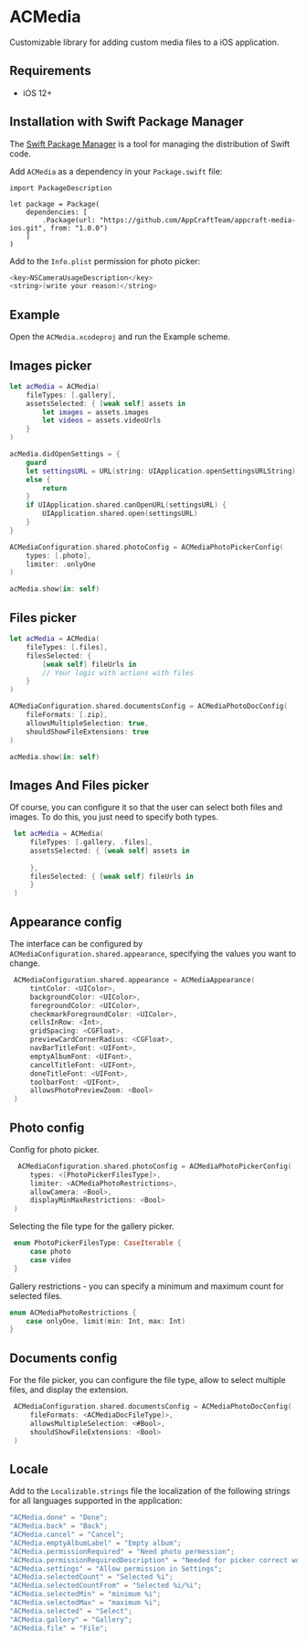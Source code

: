 # ACMedia
Customizable library for adding custom media files to a iOS application.

## Requirements
- iOS 12+

## Installation with Swift Package Manager

The [Swift Package Manager](https://swift.org/package-manager/) is a tool for managing the distribution of Swift code.

Add `ACMedia` as a dependency in your `Package.swift` file:

```
import PackageDescription

let package = Package(
    dependencies: [
        .Package(url: "https://github.com/AppCraftTeam/appcraft-media-ios.git", from: "1.0.0")
    ]
)
```

Add to the `Info.plist` permission for photo picker:

```swift
<key>NSCameraUsageDescription</key>
<string>(write your reason)</string>
   ```

## Example
Open the `ACMedia.xcodeproj` and run the Example scheme.

## Images picker
```swift
let acMedia = ACMedia(
    fileTypes: [.gallery],
    assetsSelected: { [weak self] assets in
        let images = assets.images
        let videos = assets.videoUrls
    }
)

acMedia.didOpenSettings = {
    guard
    let settingsURL = URL(string: UIApplication.openSettingsURLString)
    else {
        return
    }
    if UIApplication.shared.canOpenURL(settingsURL) {
        UIApplication.shared.open(settingsURL)
    }
}

ACMediaConfiguration.shared.photoConfig = ACMediaPhotoPickerConfig(
    types: [.photo],
    limiter: .onlyOne
)

acMedia.show(in: self)
  ```


## Files picker
```swift
let acMedia = ACMedia(
    fileTypes: [.files],
    filesSelected: {
        [weak self] fileUrls in
        // Your logic with actions with files
    }
)

ACMediaConfiguration.shared.documentsConfig = ACMediaPhotoDocConfig(
    fileFormats: [.zip],
    allowsMultipleSelection: true, 
    shouldShowFileExtensions: true
)

acMedia.show(in: self)
  ```

## Images And Files picker
Of course, you can configure it so that the user can select both files and images. To do this, you just need to specify both types.

```swift
 let acMedia = ACMedia(
     fileTypes: [.gallery, .files],
     assetsSelected: { [weak self] assets in
       
     },
     filesSelected: { [weak self] fileUrls in
     }
 )
  ```

## Appearance config
The interface can be configured by `ACMediaConfiguration.shared.appearance`, specifying the values you want to change.

```swift
 ACMediaConfiguration.shared.appearance = ACMediaAppearance(
     tintColor: <UIColor>,
     backgroundColor: <UIColor>,
     foregroundColor: <UIColor>,
     checkmarkForegroundColor: <UIColor>,
     cellsInRow: <Int>,
     gridSpacing: <CGFloat>,
     previewCardCornerRadius: <CGFloat>,
     navBarTitleFont: <UIFont>,
     emptyAlbumFont: <UIFont>,
     cancelTitleFont: <UIFont>,
     doneTitleFont: <UIFont>,
     toolbarFont: <UIFont>,
     allowsPhotoPreviewZoom: <Bool>
 )
   ```

## Photo config
Config for photo picker.

```swift
  ACMediaConfiguration.shared.photoConfig = ACMediaPhotoPickerConfig(
     types: <[PhotoPickerFilesType]>,
     limiter: <ACMediaPhotoRestrictions>,
     allowCamera: <Bool>,
     displayMinMaxRestrictions: <Bool>
 )
   ```

Selecting the file type for the gallery picker.

```swift
 enum PhotoPickerFilesType: CaseIterable {
     case photo
     case video
 }
   ```


Gallery restrictions - you can specify a minimum and maximum count for selected files.

```swift
enum ACMediaPhotoRestrictions {
    case onlyOne, limit(min: Int, max: Int)
}
   ```

## Documents config

For the file picker, you can configure the file type, allow to select multiple files, and display the extension.

```swift
 ACMediaConfiguration.shared.documentsConfig = ACMediaPhotoDocConfig(
     fileFormats: <ACMediaDocFileType]>,
     allowsMultipleSelection: <#Bool>,
     shouldShowFileExtensions: <Bool>
 )
   ```

## Locale
Add to the `Localizable.strings` file the localization of the following strings for all languages supported in the application:

```swift
"ACMedia.done" = "Done";
"ACMedia.back" = "Back";
"ACMedia.cancel" = "Cancel";
"ACMedia.emptyAlbumLabel" = "Empty album";
"ACMedia.permissionRequired" = "Need photo permession";
"ACMedia.permissionRequiredDescription" = "Needed for picker correct work";
"ACMedia.settings" = "Allow permission in Settings";
"ACMedia.selectedCount" = "Selected %i";
"ACMedia.selectedCountFrom" = "Selected %i/%i";
"ACMedia.selectedMin" = "minimum %i";
"ACMedia.selectedMax" = "maximum %i";
"ACMedia.selected" = "Select";
"ACMedia.gallery" = "Gallery";
"ACMedia.file" = "File";
   ```
